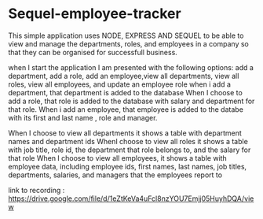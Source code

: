 # Sequel-employee-tracker

This simple application uses NODE, EXPRESS AND SEQUEL to be able to view and manage the departments, roles, and employees in a company
so that they can be organised for successfull business.


when I start the application I am presented with the following options:  add a department, add a role, add an employee,view all departments, view all roles, view all employees, and update an employee role
when i add a department, that department is added to the database
When I choose to add a role, that role is added to the database with salary and department for that role.
When i add an employee, that employee is added to the databe with its first and last name , role and manager.

When  I choose to view all departments it shows a table with department names and department ids
WhenI choose to view all roles it shows a table with job title, role id, the department that role belongs to, and the salary for that role
When I choose to view all employees, it shows a table with employee data, including employee ids, first names, last names, job titles, departments, salaries, and managers that the employees report to


link to recording : https://drive.google.com/file/d/1eZtKeVa4uFcl8nzYOU7Emjj05HuyhDQA/view
